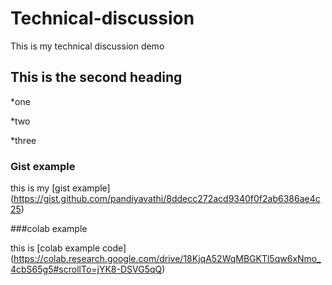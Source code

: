 # Technical-discussion
This is my technical discussion demo

## This is the second heading

*one

*two 

*three

### Gist example

this is my [gist example] (https://gist.github.com/pandiyavathi/8ddecc272acd9340f0f2ab6386ae4c25)

###colab example

this is [colab example code] (https://colab.research.google.com/drive/18KjqA52WqMBGKTl5qw6xNmo_4cbS65g5#scrollTo=jYK8-DSVG5qQ)
